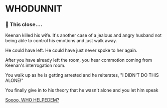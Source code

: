 # WHODUNNIT

### 🤏 This close....

Keenan killed his wife. It's another case of a jealous and angry husband not being able to control his emotions and just walk away.

He could have left. He could have just never spoke to her again. 

After you have already left the room, you hear commotion coming from Keenan's interrogation room.

You walk up as he is getting arrested and he reiterates, "I DIDN'T DO THIS ALONE!"

You finally give in to his theory that he wasn't alone and you let him speak


[Soooo, WHO HELPEDEM?](./scene5C.md)


